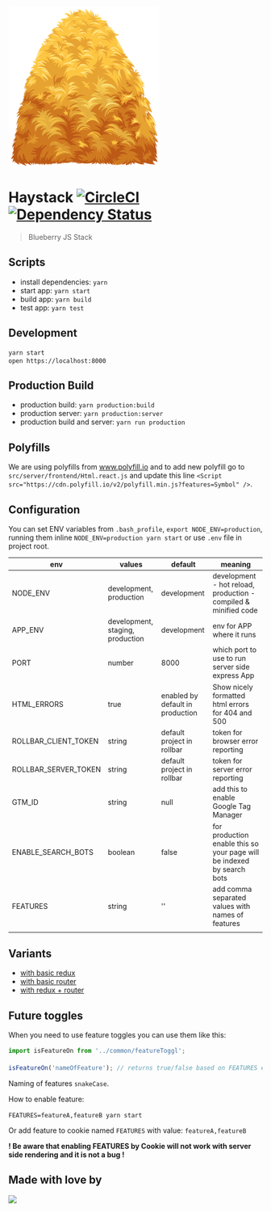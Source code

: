 ![Haystack](https://github.com/blueberryapps/haystack/blob/master/docs/haystack_logo.png?raw=true)
# Haystack [![CircleCI](https://circleci.com/gh/blueberryapps/haystack/tree/master.svg?style=svg&circle-token=e5efa5dbeb9c1f6c9f3bab2a2e7602d625055e31)](https://circleci.com/gh/blueberryapps/haystack/tree/master) [![Dependency Status](https://dependencyci.com/github/blueberryapps/haystack/badge)](https://dependencyci.com/github/blueberryapps/haystack)

> Blueberry JS Stack

## Scripts

- install dependencies: `yarn`
- start app: `yarn start`
- build app: `yarn build`
- test app: `yarn test`

## Development

```
yarn start
open https://localhost:8000
```

## Production Build
- production build: `yarn production:build`
- production server: `yarn production:server`
- production build and server: `yarn run production`

## Polyfills

We are using polyfills from www.polyfill.io and to add new polyfill go to
`src/server/frontend/Html.react.js` and update this line
`<Script src="https://cdn.polyfill.io/v2/polyfill.min.js?features=Symbol" />`.

## Configuration

You can set ENV variables from `.bash_profile`, `export NODE_ENV=production`, running them inline `NODE_ENV=production yarn start` or use `.env` file in project root.

| env | values | default | meaning |
|-----|--------|---------|---------|
| NODE_ENV | development, production | development  | development - hot reload, production - compiled & minified code |
| APP_ENV | development, staging, production | development | env for APP where it runs |
| PORT | number | 8000 | which port to use to run server side express App |
| HTML_ERRORS | true | enabled by default in production | Show nicely formatted html errors for 404 and 500 |
| ROLLBAR_CLIENT_TOKEN | string | default project in rollbar | token for browser error reporting |
| ROLLBAR_SERVER_TOKEN | string | default project in rollbar | token for server error reporting |
| GTM_ID | string | null | add this to enable Google Tag Manager |
| ENABLE_SEARCH_BOTS | boolean | false | for production enable this so your page will be indexed by search bots |
| FEATURES | string | '' | add comma separated values with names of features |
| | | | |

## Variants

* [with basic redux](https://github.com/blueberryapps/haystack/tree/redux)
* [with basic router](https://github.com/blueberryapps/haystack/tree/router)
* [with redux + router](https://github.com/blueberryapps/haystack/tree/redux-router)

## Future toggles

When you need to use feature toggles you can use them like this:

```javascript
import isFeatureOn from '../common/featureToggl';

isFeatureOn('nameOfFeature'); // returns true/false based on FEATURES enabled
```

Naming of features `snakeCase`.

How to enable feature:

`FEATURES=featureA,featureB yarn start`

Or add feature to cookie named `FEATURES` with value: `featureA,featureB`

**! Be aware that enabling FEATURES by Cookie will not work with server side rendering and it is not a bug !**

## Made with love by
[![](https://camo.githubusercontent.com/d88ee6842f3ff2be96d11488aa0d878793aa67cd/68747470733a2f2f7777772e676f6f676c652e636f6d2f612f626c75656265727279617070732e636f6d2f696d616765732f6c6f676f2e676966)](https://www.blueberry.io)

